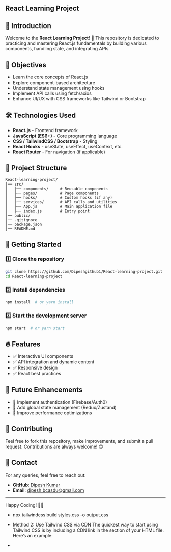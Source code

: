 ## React Learning Project


## 📌 Introduction

Welcome to the **React Learning Project**! 🚀 This repository is dedicated to practicing and mastering React.js fundamentals by building various components, handling state, and integrating APIs.

## 🎯 Objectives

- Learn the core concepts of React.js
- Explore component-based architecture
- Understand state management using hooks
- Implement API calls using fetch/axios
- Enhance UI/UX with CSS frameworks like Tailwind or Bootstrap

## 🛠️ Technologies Used

- **React.js** - Frontend framework
- **JavaScript (ES6+)** - Core programming language
- **CSS / TailwindCSS / Bootstrap** - Styling
- **React Hooks** - useState, useEffect, useContext, etc.
- **React Router** - For navigation (if applicable)

## 📂 Project Structure
```
React-learning-project/
│── src/
│   ├── components/     # Reusable components
│   ├── pages/          # Page components
│   ├── hooks/          # Custom hooks (if any)
│   ├── services/       # API calls and utilities
│   ├── App.js          # Main application file
│   ├── index.js        # Entry point
│── public/
│── .gitignore
│── package.json
│── README.md
```

## 🚀 Getting Started

### 1️⃣ Clone the repository
```sh
git clone https://github.com/Dipeshgithub1/React-learning-project.git
cd React-learning-project
```

### 2️⃣ Install dependencies
```sh
npm install  # or yarn install
```

### 3️⃣ Start the development server
```sh
npm start  # or yarn start
```

## 🔥 Features
- ✅ Interactive UI components
- ✅ API integration and dynamic content
- ✅ Responsive design
- ✅ React best practices

## 📜 Future Enhancements
- 🔹 Implement authentication (Firebase/Auth0)
- 🔹 Add global state management (Redux/Zustand)
- 🔹 Improve performance optimizations

## 🤝 Contributing
Feel free to fork this repository, make improvements, and submit a pull request. Contributions are always welcome! 😊

## 📧 Contact
For any queries, feel free to reach out:
- **GitHub**: [Dipesh Kumar](https://github.com/Dipeshgithub1)
- **Email**: dipesh.bcasdu@gmail.com

---

Happy Coding! 🚀🎉

- npx tailwindcss build styles.css -o output.css

- Method 2: Use Tailwind CSS via CDN
The quickest way to start using Tailwind CSS is by including a CDN link in the <head> section of your HTML file. Here’s an example:

- <link href=”https://unpkg.com/tailwindcss@^2/dist/tailwind.min.css” rel=”stylesheet”>
